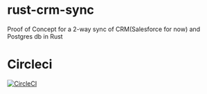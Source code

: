 # rust-crm-sync
Proof of Concept for a 2-way sync of CRM(Salesforce for now) and Postgres db in Rust

# Circleci

[![CircleCI](https://circleci.com/gh/dahateb/rust-crm-sync.svg?style=svg)](https://circleci.com/gh/dahateb/rust-crm-sync)
